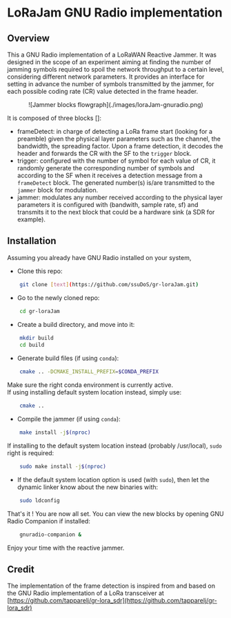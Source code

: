 # LoRaJam GNU Radio implementation

## Overview

This a GNU Radio implementation of a LoRaWAN Reactive Jammer. It was designed in the scope of an experiment aiming at finding the number of jamming symbols required to spoil the network throughput to a certain level, considering different network parameters.
It provides an interface for setting in advance the number of symbols transmitted by the jammer, for each possible coding rate (CR) value detected in the frame header.

<div style="text-align: center;"> 
    ![Jammer blocks flowgraph](./images/loraJam-gnuradio.png)
</div>

It is composed of three blocks []:

- frameDetect: in charge of detecting a LoRa frame start (looking for a preamble) given the physical layer parameters such as the channel, the bandwidth, the spreading factor. Upon a frame detection, it decodes the header and forwards the CR with the SF to the `trigger` block.
- trigger: configured with the number of symbol for each value of CR, it randomly generate the corresponding number of symbols and according to the SF when it receives a detection message from a `frameDetect` block. The generated number(s) is/are transmitted to the `jammer` block for modulation.
- jammer: modulates any number received according to the physical layer parameters it is configured with (bandwith, sample rate, sf) and transmits it to the next block that could be a hardware sink (a SDR for example).


## Installation
Assuming you already have GNU Radio installed on your system,

- Clone this repo:
```bash 
    git clone [text](https://github.com/ssuDoS/gr-loraJam.git)
```

- Go to the newly cloned repo:
```bash
    cd gr-loraJam
```

- Create a build directory, and move into it:
```bash
    mkdir build
    cd build
```

- Generate build files (if using `conda`):
```bash
    cmake .. -DCMAKE_INSTALL_PREFIX=$CONDA_PREFIX
```
Make sure the right conda environment is currently active.  
If using installing default system location instead, simply use:
```bash
    cmake ..
```

- Compile the jammer (if using `conda`):
```bash
    make install -j$(nproc)
```
If installing to the default system location instead (probably /usr/local), `sudo` right is required:
```bash
    sudo make install -j$(nproc)
```

- If the default system location option is used (with `sudo`), then let the dynamic linker know about the new binaries with:
```bash
    sudo ldconfig
```

That's it ! You are now all set. You can view the new blocks by opening GNU Radio Companion if installed:
```bash
    gnuradio-companion &
```

Enjoy your time with the reactive jammer.


## Credit

The implementation of the frame detection is inspired from and based on the GNU Radio implementation of a LoRa transceiver at [https://github.com/tapparelj/gr-lora_sdr](https://github.com/tapparelj/gr-lora_sdr) 
